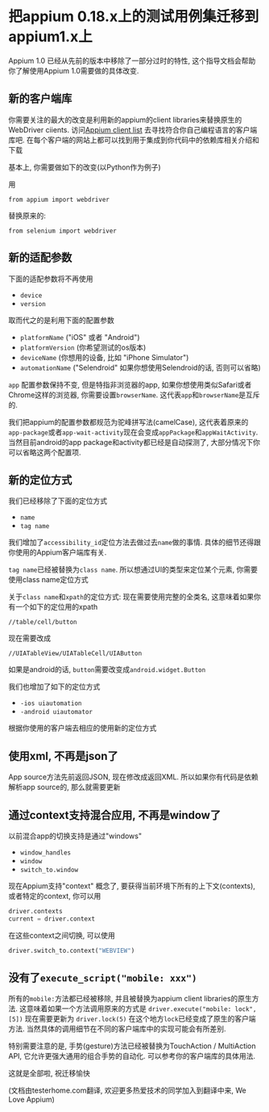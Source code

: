 # 把appium 0.18.x上的测试用例集迁移到appium1.x上

Appium 1.0 已经从先前的版本中移除了一部分过时的特性, 这个指导文档会帮助你了解使用Appium 1.0需要做的具体改变.

## 新的客户端库

你需要关注的最大的改变是利用新的appium的client libraries来替换原生的WebDriver ciients. 访问[Appium client list](appium-clients.md) 去寻找符合你自己编程语言的客户端库吧. 在每个客户端的网站上都可以找到用于集成到你代码中的依赖库相关介绍和下载

基本上, 你需要做如下的改变(以Python作为例子)

用
```
from appium import webdriver
```

替换原来的:

```
from selenium import webdriver
```

## 新的适配参数

下面的适配参数将不再使用
* `device`
* `version`

取而代之的是利用下面的配置参数

* `platformName` ("iOS" 或者 "Android")
* `platformVersion` (你希望测试的os版本)
* `deviceName` (你想用的设备, 比如 "iPhone Simulator")
* `automationName` ("Selendroid" 如果你想使用Selendroid的话, 否则可以省略)


`app` 配置参数保持不变, 但是特指非浏览器的app, 如果你想使用类似Safari或者Chrome这样的浏览器, 你需要设置`browserName`. 这代表`app`和`browserName`是互斥的.

我们把appium的配置参数都规范为驼峰拼写法(camelCase), 这代表着原来的`app-package`或者`app-wait-activity`现在会变成`appPackage`和`appWaitActivity`. 当然目前android的app package和activity都已经是自动探测了, 大部分情况下你可以省略这两个配置项.

## 新的定位方式

我们已经移除了下面的定位方式 

* `name`
* `tag name`

我们增加了`accessibility_id`定位方法去做过去`name`做的事情. 具体的细节还得跟你使用的Appium客户端库有关.

`tag name`已经被替换为`class name`. 所以想通过UI的类型来定位某个元素, 你需要使用class name定位方式

关于`class name`和`xpath`的定位方式: 现在需要使用完整的全类名, 这意味着如果你有一个如下的定位用的xpath

```
//table/cell/button
```
现在需要改成

```
//UIATableView/UIATableCell/UIAButton
```

如果是android的话, `button`需要改变成`android.widget.Button`

我们也增加了如下的定位方式

* `-ios uiautomation`
* `-android uiautomator`

根据你使用的客户端去相应的使用新的定位方式

## 使用xml, 不再是json了

App source方法先前返回JSON, 现在修改成返回XML. 所以如果你有代码是依赖解析app source的, 那么就需要更新

## 通过context支持混合应用, 不再是window了

以前混合app的切换支持是通过"windows"

* `window_handles`
* `window`
* `switch_to.window`

现在Appium支持"context" 概念了, 要获得当前环境下所有的上下文(contexts), 或者特定的context, 你可以用

```python
driver.contexts
current = driver.context
```

在这些context之间切换, 可以使用

```python
driver.switch_to.context("WEBVIEW")
```

## 没有了`execute_script("mobile: xxx")`

所有的`mobile:`方法都已经被移除, 并且被替换为appium client libraries的原生方法. 这意味着如果一个方法调用原来的方式是
`driver.execute("mobile: lock", [5])`
现在需要更新为
`driver.lock(5)` 
在这个地方`lock`已经变成了原生的客户端方法. 当然具体的调用细节在不同的客户端库中的实现可能会有所差别.

特别需要注意的是, 手势(gesture)方法已经被替换为TouchAction / MultiAction API, 它允许更强大通用的组合手势的自动化. 可以参考你的客户端库的具体用法.

这就是全部啦, 祝迁移愉快

(文档由testerhome.com翻译, 欢迎更多热爱技术的同学加入到翻译中来, We Love Appium)

